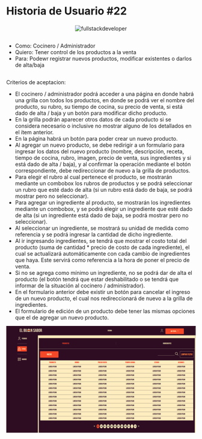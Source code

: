 # Historia de Usuario #22
  
<p align="center">
    <img
    src="https://media.giphy.com/media/scZPhLqaVOM1qG4lT9/giphy.gif"
    alt="fullstackdeveloper"
    width="300px"
    height="300px"
    align="center"
/>
</p>

## 

* Como: Cocinero / Administrador
* Quiero: Tener control de los productos a la venta
* Para: Podewr registrar nuevos productos, modificar existentes o darlos de alta/baja

##

Criterios de aceptacion:

* El cocinero / administrador podrá acceder a una página en donde habrá una grilla con todos los productos, en donde se podrá ver el nombre del producto, su rubro, su tiempo de cocina, su precio de venta, si está dado de alta / baja y un botón para modificar dicho producto.
* En la grilla podrán aparecer otros datos de cada producto si se considera necesario o inclusive no mostrar alguno de los detallados en el ítem anterior.
*	En la página habrá un botón para poder crear un nuevo producto.
*	Al agregar un nuevo producto, se debe redirigir a un formulario para ingresar los datos del nuevo producto (nombre, descripción, receta, tiempo de cocina, rubro, imagen, precio de venta, sus ingredientes y si está dado de alta / baja), y al confirmar la operación mediante el botón correspondiente, debe redireccionar de nuevo a la grilla de productos.
*	Para elegir el rubro al cual pertenece el producto, se mostrarán mediante un combobox los rubros de productos y se podrá seleccionar un rubro que esté dado de alta (si un rubro está dado de baja, se podrá mostrar pero no seleccionar).
*	Para agregar un ingrediente al producto, se mostrarán los ingredientes mediante un combobox, y se podrá elegir un ingrediente que esté dado de alta (si un ingrediente está dado de baja, se podrá mostrar pero no seleccionar).
*	Al seleccionar un ingrediente, se mostrará su unidad de medida como referencia y se podrá ingresar la cantidad de dicho ingrediente.
*	Al ir ingresando ingredientes, se tendrá que mostrar el costo total del producto (suma de cantidad * precio de costo de cada ingrediente), el cual se actualizará automáticamente con cada cambio de ingredientes que haya. Este servirá como referencia a la hora de poner el precio de venta.
*	Si no se agrega como mínimo un ingrediente, no se podrá dar de alta el producto (el botón tendrá que estar deshabilitado o se tendrá que informar de la situación al cocinero / administrador).
*	En el formulario anterior debe existir un botón para cancelar el ingreso de un nuevo producto, el cual nos redireccionará de nuevo a la grilla de ingredientes.
*	El formulario de edición de un producto debe tener las mismas opciones que el de agregar un nuevo producto.

![image](https://github.com/DarioLopez18/DesarrolloDeSoftware-2023-ElBuenSabor/blob/HU22COC/hu22COC.png)
